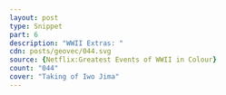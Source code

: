 ```yaml
---
layout: post
type: Snippet
part: 6
description: "WWII Extras: "
cdn: posts/geovec/044.svg
source: {Netflix:Greatest Events of WWII in Colour}
count: "044"
cover: "Taking of Iwo Jima"
---
```

